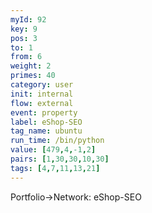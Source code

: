 ```yaml
---
myId: 92
key: 9
pos: 3
to: 1
from: 6
weight: 2
primes: 40
category: user
init: internal
flow: external
event: property
label: eShop-SEO
tag_name: ubuntu
run_time: /bin/python
value: [479,4,-1,2]
pairs: [1,30,30,10,30]
tags: [4,7,11,13,21]
---
```

Portfolio->Network: eShop-SEO
